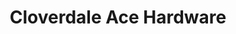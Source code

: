 ---
title: "Cloverdale Ace Hardware"
url: /cloverdale/cloverdale-ace-hardware/
shop: doityourself
---